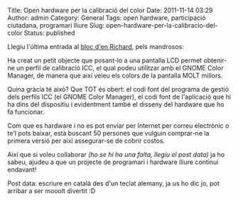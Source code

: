 Title: Open hardware per la calibració del color
Date: 2011-11-14 03:29
Author: admin
Category: General
Tags: open hardware, participació ciutadana, programari lliure
Slug: open-hardware-per-la-calibracio-del-color
Status: published

Llegiu l'última entrada al [bloc d'en Richard](http://blogs.gnome.org/hughsie/2011/11/13/introducing-the-colorhug-open-source-colorimeter/ "Entrada al bloc d'en Richard on parla del seu open hardware"), pels mandrosos:

Ha creat un petit objecte que posant-lo a una pantalla LCD permet obtenir-ne un perfil de calibració ICC, el qual podeu utilitzar amb el GNOME Color Manager, de manera que així veieu els colors de la pantalla MOLT millors.

Quina gràcia té això? Que TOT és obert: el codi font del programa de gestió dels perfils ICC (el GNOME Color Manager), el codi font de l'aplicació que hi ha dins del dispositiu i evidentment també el disseny del hardware que ho fa funcionar.

Com que es hardware i no es pot enviar per Internet per correu electrònic o te'l pots baixar, està buscant 50 persones que vulguin comprar-ne la primera versió per així assegurar-se de cobrir costos.

Així que si voleu collaborar *(ho se hi ha una falta, llegiu el post data)* ja ho sabeu, ajudeu a que un projecte de programari i hardware lliure continui endavant!

Post data: escriure en català des d'un teclat alemany, ja us ho dic jo, pot arribar a ser mooolt divertit :D
